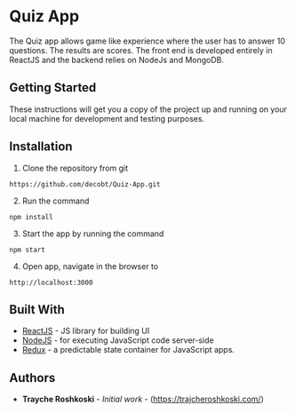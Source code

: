 # Quiz App

The Quiz app allows game like experience where the user has to answer 10 questions. The results are scores. The front end is developed entirely in ReactJS and the backend relies on NodeJs and MongoDB.

## Getting Started

These instructions will get you a copy of the project up and running on your local machine for development and testing purposes.

## Installation

1. Clone the repository from git
```
https://github.com/decobt/Quiz-App.git
```
2. Run the command
```
npm install
```
3. Start the app by running the command
```
npm start
```
4. Open app, navigate in the browser to
```
http://localhost:3000
```

## Built With

* [ReactJS](https://reactjs.org/) - JS library for building UI
* [NodeJS](https://nodejs.org/en/) - for executing JavaScript code server-side
* [Redux](https://redux.js.org/) - a predictable state container for JavaScript apps.

## Authors

* **Trayche Roshkoski** - *Initial work* - (https://trajcheroshkoski.com/)

